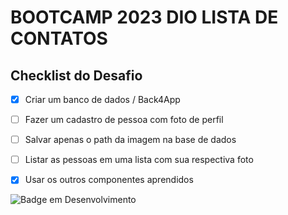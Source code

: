 # BOOTCAMP 2023 DIO LISTA DE CONTATOS

## Checklist do Desafio

- [x] Criar um banco de dados / Back4App
- [ ] Fazer um cadastro de pessoa com foto de perfil​
- [ ] Salvar apenas o path da imagem na base de dados​
- [ ] Listar as pessoas em uma lista com sua respectiva foto
- [x] Usar os outros componentes aprendidos


![Badge em Desenvolvimento](https://img.shields.io/static/v1?label=STATUS&message=em%20desenvolvimento.&color=EEAD2D&style=for-the-badge)